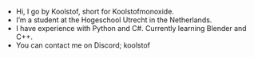 - Hi, I go by Koolstof, short for Koolstofmonoxide.
- I’m a student at the Hogeschool Utrecht in the Netherlands.
- I have experience with Python and C#. Currently learning Blender and C++.
- You can contact me on Discord; koolstof
